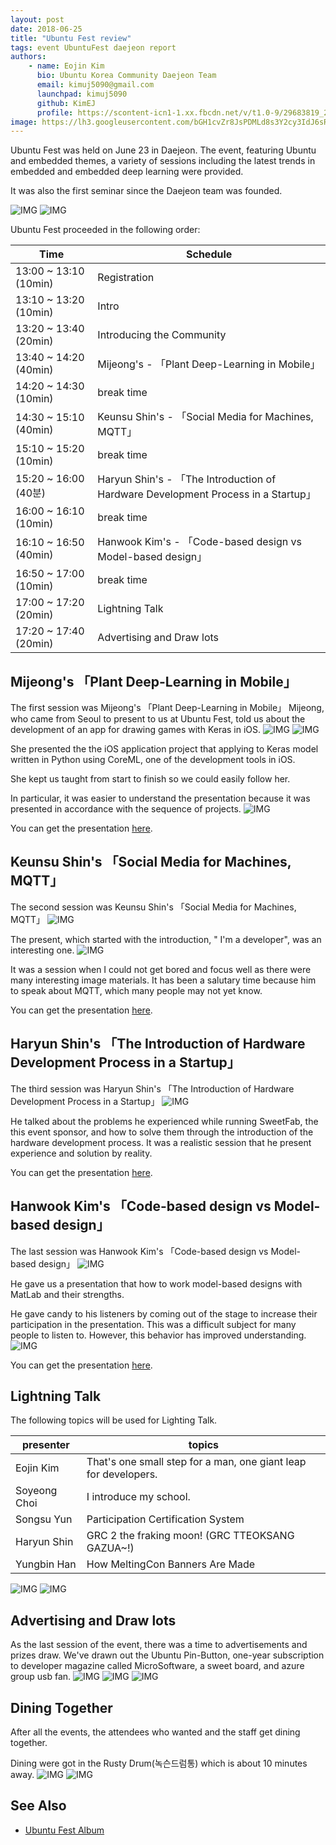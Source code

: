 ```yaml
---
layout: post
date: 2018-06-25
title: "Ubuntu Fest review"
tags: event UbuntuFest daejeon report
authors:
    - name: Eojin Kim
      bio: Ubuntu Korea Community Daejeon Team
      email: kimuj5090@gmail.com
      launchpad: kimuj5090
      github: KimEJ
      profile: https://scontent-icn1-1.xx.fbcdn.net/v/t1.0-9/29683819_216190369136065_8980895653590624449_n.jpg?_nc_cat=0&_nc_eui2=AeFUZDK5N3K5YOgKNT8DiLQ5eZ5MAm_4Cl7iVYj18ndrIbq5IRRKfIOAhyl4Y0k6RcwlEon4-ySaW_BD52chSEP-FF8EBLxjVdO3ClJCWT-yeA&oh=e40a8fd598552d2e38b524429e0e0859&oe=5BAE6D3D
image: https://lh3.googleusercontent.com/bGH1cvZr8JsPDMLd8s3Y2cy3IdJ6sROyutcYK7JR0ZmvoZtmeknnugpCa1Jp-ybGI5GU0kXvMxNRiNP-eBwgaArXpIOvp4ihJacsQBkdTI_E3tsRjKDJ9pYaCi_MCHCzG2bBuI2uIDbMWIH_sC_TSg_2SQq6Wbf9HDB2Y3qS6_HfBanlfMDDDp-NnR3FJfMqPjl09KC_dTBqiBmpYDkKOzKd0m3tGUGnAmeXNcVVsCuoPUQWb-ZWzI-0Am7aWYkAgM4_RXyzZ9L7hkI-EANVEl1FPeMJ2IHCIiDMhFooCI-MbKczB_M3RbbiHhxqHhzffzBh1CjdcECnj_3hq1cstSM3osbZNAG65z5UxQt2HIEH419h6iEzzJ8FCw2goReZU-EWvo57_sCfz3lkzrpS7O_4DlwEy4vJCjOEKcv3hQ-DJ-IJfVNCCSoyNExqUcjJznl9LqIGCHmcaPKxwF1VO3b-SnoQsURjAu3Bn27zx5OB9kmp0n2xdl-o4JFAi9bLufnbV2cYvIgDRxwPE0VNk29vZ2tW-UyT3r4ya3uIVCHWnpUwO-nkLvoijRl0ZdsA3Mr-z_GS6nrqeMiKR11Ia1RHYRMl4RxyNz30e1BrQ_e9NxmTXZZqlqAE_XJl9iy2MZdoWz0tvkH6KvE4d0RS_aF5qqQuYwj8MA=w989-h336-no
---
```



Ubuntu Fest was held on June 23 in Daejeon. The event, featuring Ubuntu and embedded themes, a variety of sessions including the latest trends in embedded and embedded deep learning were provided.

It was also the first seminar since the Daejeon team was founded.

![IMG](https://lh3.googleusercontent.com/vsdtimWbw8yil8qosMQNCcJJmCBeUOVCHZu0q5gx6rXQYeubpDWctm2ocPPxLQd1Pyry2Tk2zIR5HJlkE2jeTn8sdlG6jYwOphb8Mtyid_8MyOahnyCKONQ_k-jvD0qhx5uxycH0AdllnxOz-H-DrDaHLrLWHidiDplFV2bV4Xv55u6P-aPWdeP_Y7YZaSTv8h6ZS0Pr5OFONv2YQq7JBxf2KoDQ3YPmCVaShTX4VU_S7bbY62z4mCsySwyxDZeKsvaZAs95Gp8pyOcxQFD0cdXxI-Yi7-fLnMHAHAPcup_tdaUNYWOkcxvNQQP_16Us4Qui3anNQnqGca1RsTLwTjykaOmxY2tDhllyhSLua-T9X-3JZm3PnsguDEOGyM90478gesJQQvg-jkXsz_ySCTBOVGd8QaA61K6qsKyMuHLlockTjtBVs37ButvLsoWbRWX5xb6TiXyuxVk95LzDTZto5LmxU-eoSEllct7F47nV5j2iCvaRY9vOBpkTrrrfVHUQi1ymFPX1_r-yGLdI5QdAT60SzROUNc49viRWCiE6pSBXJzglV9lQqIfwS85M964CLFaVaaFk-1rKYXFP27hCSKe-Ocpr5sMAFiqo=w521-h293-no)
![IMG](https://lh3.googleusercontent.com/Ov5w86aX6hdRCJMi8s8A7YSD-qQ_qpLf_mGh0mSBKCeJ64H_xyxCl2NufRz4riPFUUaAO0XDBx1KUpCHWZw7JKWEJ8SAZHLdmG2JPIM5l9Cs94aFLymZq-IOIyqYXC8ogSXcK4LTaPrCsSh_s0YmC4rPG8WQSZh2TNHOHg9Wx31uMaO0uBuwq5TUpwDhKwbIWlKqsLqbTgHEj1XxGjP9Z0uP_iUpLOt9Q7WLQm8vSGoSZkymkWQEsjjo5ClDVgkCq1P3MeRmeQLZ_ULXh-riVgJdphFn4o2HxDDsojq1VjERjVZgzZAwpY82YDyZ-wWVXoF47UnoBp1pF6k8rt7uF-hTTmLjmC7YpdM9i-_wJUlkse4_MzLMU-04gi5K_rd3Du0curk_i5UEu5pfSs-QiGp8VJJsfwZUIR3KFKVT0ESPvAcXVv512kbcBbMkBt45ebBrsra_bma1MAj-ULhWQLfHzsgD7ZUe3EHtPuGwyfM14IL-H3lnSssUhcoYacFHolynVClRTH_JM5T6-8XWj8KpoKWJ1BMUlx1ZopzTzRzht7-fxuNQOq4kONyoiyG2gfpLsDhyTp6l9Jd2QD_6cx_2zOkKnB3nh2sf8s6UpPPDf2VQmX0ajJorIDlIpUO17p26A0Y8tzzG-cEp6WqswbaSJgPx8cmYTg=w2518-h1888-no)

Ubuntu Fest proceeded in the following order:

Time | Schedule 
--- | ---
13:00 ~ 13:10 (10min) | Registration 
13:10 ~ 13:20 (10min) | Intro 
13:20 ~ 13:40 (20min) | Introducing the Community 
13:40 ~ 14:20 (40min) | Mijeong's - 「Plant Deep-Learning in Mobile」 
14:20 ~ 14:30 (10min) | break time 
14:30 ~ 15:10 (40min) | Keunsu Shin's - 「Social Media for Machines, MQTT」 
15:10 ~ 15:20 (10min) | break time 
15:20 ~ 16:00 (40분) | Haryun Shin's - 「The Introduction of Hardware Development Process in a Startup」 
16:00 ~ 16:10 (10min) | break time 
16:10 ~ 16:50 (40min) | Hanwook Kim's - 「Code-based design vs Model-based design」 
16:50 ~ 17:00 (10min) | break time 
17:00 ~ 17:20 (20min) | Lightning Talk 
17:20 ~ 17:40 (20min) | Advertising and Draw lots 

## Mijeong's 「Plant Deep-Learning in Mobile」
The first session was Mijeong's 「Plant Deep-Learning in Mobile」
Mijeong, who came from Seoul to present to us at Ubuntu Fest, told us about the development of an app for drawing games with Keras in iOS.
![IMG](https://lh3.googleusercontent.com/GGeHTTI41Ojj9OHf4xQEH6xEIBlzeIKQdQdWymoGfXjkVnOKrVjX1tYvIY6C8K1NnepFL5SVZewwo14J5uFpSU6nM1RdJz44Vxam_63fO31GJSHMZ6yFnp1uNJwjnNswXEUkqr86H59J1dOvHU31TSZ2tMunhl-N-SIifNg62N7Nm0jLKbU4zqQopTgHqpDGvJiAQ9t_Hp6ErNvZeZwyNpif0vobL-PKOdFnte69OXA21_DfTDA_phtChEoE1_Jx-g3sZjW510E9Ntv7JT6zSLl6sxniPwrONKJPi7fApOykgqqV8bZERDmV-_iT6iZXhG3I8gUEKfF9u2fKeIviGFwKNjNd1CHDgWKMgTPPznh_nQUBpL_83pYNmn6gVgQUpJ2tE4G5H32F_eKz3BEwR_ja9lKdSitt7632jhtAcliZ8aI3bZHiH0nuxbMeYrPMnDo0CJPNmmqSuZpl7UtxLjHpZnM0nT5P8gAcOSizHZtmEh8weYlZ40us7t946lIZk36Nc6D4bKTCDDkcHkLvGfbH9gTaT_l_4X22hHlqRLdjc1iuEM1fLzeCSlWpunEuadle3XsMDKN5WdZrXlfEGplBQuzKONd-3MHSxnxUjx0vPFERJU496tWqmT9Wn-RFWi8tdHTqPV3fuV4WUdHSe9I_03rwhsRbeQ=w2980-h1678-no)
![IMG](https://lh3.googleusercontent.com/_0QO56v-MMEYU91JMtCi_Swl8eTMCh6A32JSyOEutEsBaG5ms3_qcJOn1NJiyMUPdyRhRkX9Fj97WQPZh99NeYhdjIzWG329IgBj5ZV3jHKpbrrzTSZZ-SPbsq9p-kMbEy_YAbBQIHpT1MS_xGI05zjXm-lQow2ntpBRMh7McOduqtEzmz1ghbuDR_htFa0wbspQZmB7dzXwSLQgGdFaDCplpT-PiZmFRZzasZ9PeouQdZPSslgw6fL6BKzW8rI1pNwPR_w6g_c07SctrP3YliD-r1784yiKMtztUftQlmyLH6qZlQgMsrcTQAqi9IkYpqBQjMUqPdFx8MrYUMupTXICUMUqmC39szVK6ex_NX1WOUyaHlpbDs_LmyrqvqFpYoaUg5jQLcKuRyfIk4X-wCKkb0kO6A5ST9Tyw7zvRQ9_6XB9EuzWE79j3xI55pHPq-bAOcQTKeiPjhHfcCcroCKaPnOtI7Onw7AKl2hLvwPdFFGwTmmyftPAsUCiwX6QI1cBymcftciltR7NDymKv5LazgRHd78A9ZEruywjeUmlP_UubgsNuM9gcQA98CKywL4gHiDPl28OtMexHgIovBRB6-jIc3N2WlKlq7lzEGg20iNbG0QZwb-9kLmU-gK9YJRaZcdelk3PX69nA9qHyopuvRdO3RyWKQ=w2518-h1888-no)

She presented the the iOS application project that applying to Keras model written in Python using CoreML, one of the development tools in iOS.

She kept us taught from start to finish so we could easily follow her.

In particular, it was easier to understand the presentation because it was presented in accordance with the sequence of projects.
![IMG](https://lh3.googleusercontent.com/8U2jqTt-elgOKJg-fS2MdK1N8RXoyEiNaV15JL714gy7coodOewiF6mAQGsPDMqnw_J1Nn8lkCGhpvNLcVoycEsASDxzlWEvmmTytNd585pUPbHg77SvlNsy45gLyz9XWCmCM_2wFF8HoUCovmbCQUt45kHm52hIHJOvbP21BCcXoYjhEgrvfxxGD4JI9tY_zxUnW1cXQZpzaBudObpoG282XhIhyJuCTZPJ2Hyry4EJMO8JqpDYRC3fZwo3DTia6uqrhjMztg0tWnmbPsvXjmIj19Wr-yt-clCLtKUFFqjapqqOAWJn6wlLBBVjzbl995gQLRdjouzNFzCxolDNmsd4lwZgtvr4sidudPlZ6x_eOQWV_VmX4KQUm8rC88oq6gfxpV9zFBoSeOWrFFN96SgBUE3GHIr_OU2M9v2ox0-f1WQ_kQQoNGIdjSKJADQGQzOBGeHlBThkpBwKODRrXCz8TO5siw1QyN1_AiXfYoS4JLwJQ_CB4wEHJhMyS73zPW9qr9JFoGcvDPQF72rdXZNEu3qrfymRBNC7FaGlQTruqEeBghluuWW5N-wpnXWb_nI6jaLazGOF7Mnjux0yOjLuiSu1LwwHBlHkVpMVGdhIDGjhB6jEOaO9FrpVdmBOuA1YrBfoLpT21CG9nzCP7n2tIjghmoEDzA=w2980-h1678-no)

You can get the presentation [here](https://www.slideshare.net/UbuntuKorea/ss-102920185).

## Keunsu Shin's 「Social Media for Machines, MQTT」
The second session was Keunsu Shin's 「Social Media for Machines, MQTT」
![IMG](https://lh3.googleusercontent.com/m6sfLHSisXxptp6e6rD1C3pSZsP4c4RRn0dKyuN2xRlilOwl3UAv91U7KHB4I3IARPlydHbuLFPZXHPwIaUY1B_jv-dS-vjJnvylrFOY3JmnKrgE4ppuL2NdprN1Mhl34KmN0DbyfBVrolAURugKqLguuFpRApn2AP5pbBNPNLhAacV9kWknSAFz01vUbfSiAQXsYNlHMKIwvGCqtJYkvgB3nDaA-TgRSw_HmIp7CmA6g-dM5_RHUHGO_jcPTqX0ZJW7KUw8Z9lKJn2C_3hWz3EM0KEV-pND5QPY4Lpc-8UM6iTuyehf1_-A_u2J27igpAiAJXFtK4W8J9kLQTIQlsoNRNM6y_2VpqvP-S2Gb9GqoqUlbH2-pmLR_uhw0LyDpsSZTI8Q4w6BFXswoRykioZD9AJb06AnRWqPaRVx3yVqc8tA4wiEAAi2T_hsr9Y8hxu6VfolqU1NZWNDIt4ejww_Je_BkT4ZJmFLgPuvcuRunSqqrCkJdOKPkFCJf69-_JHdtI1ABXnVVVvdLvU6TVWyE4NtQbUu3hVI1SXIrs9xfxV_TuNgsJvNkx2c-wGzF6_xLPlzLFEygwXFWCVQEcPlg10t0is4DeYjCpu8INkz7gzo6yVmrhzwjiiSnFpPnDgbBU8k291wqxe2p2dNAaOFX4SVitlhpg=w2980-h1678-no)

The present, which started with the introduction, " I'm a developer", was an interesting one.
![IMG](https://lh3.googleusercontent.com/4vnU5dGl2NwPK5HcoSowXq5SiZxbMHc7xPxus7DLgu8uS1Uiw-rpOtHwtRMQR_AoETQYdooKeXFtieYN7mTtuDoOlyM1sIxOOzqFi3hb9VW8UkJwVs2ojkcLJYV_yvTxPl4Xk3c7cv7Y0YVPLg8_lFried9ZjRbVIveXvQ2wzyz5SHoZLgPv1bcYA90gmXuVarcFxjtomtB2KZS0CZvaLXDDV3nK0E1hbbEEc66dNM1MRP1TUm_Rd7G6A58FrAuLhCndYPgzCO8mGUlDLz8Odf_xL3v8RNXdIHLZJ2kl11Rq_A65FCMJFEJRba1RQgmecjCgExFuhl_UVOho3oTWGlgVTE1vQYtTYs5M7b8cHE_CDybw-YK3L2Ke_qoAsvW-WEKlkqyj4YBkNLK5WHpO7YH1b866eUC2ccXIWEPHDl5mlaHGCPrlp9Z6IYraC0COxu0wIIwK156nL4lSHjag76yoWAC6myzm2NsFGGYKSENVNPuVDmY7QrluCxbBY9npNnOgI3tXZSsHzxl8bDrN9XdwfN8Ykvjrdm2qsMIMRXSfmz53WV0SqGfQY0ZTFMpqLgPdULxKId_BlboB5adIbxO8uV_M6mpaoZ1eEAFDk1iDWEuuXQ4NKdfp518z0EyJRSe4nKKMLqWiRhORG8tGNH4x30SzSG7crg=w2980-h1678-no)

It was a session when I could not get bored and focus well as there were many interesting image materials.
It has been a salutary time because him to speak about MQTT, which many people may not yet know.

You can get the presentation [here](https://www.slideshare.net/UbuntuKorea/mqtt-102921138).

## Haryun Shin's 「The Introduction of Hardware Development Process in a Startup」
The third session was Haryun Shin's 「The Introduction of Hardware Development Process in a Startup」
![IMG](https://lh3.googleusercontent.com/rOVfHPxI9y-h3zLF_5QLRnKtV1NplhQ0DjPybtxwhkuDsZczQBGgfSJfoF1m6MsPGVnqigkc4WL6r7eX3tF6TiWjtK7IBTaWUvGCsuSNQNNNgSq3avNJPknKwMWKVosmLOLYH_mtAW0qmXKkNW2Wdr3_5fcqRHVaZA17D75So7CUXKP7XfifqN6SoNEp5MLdKhzhQOosoIIp-TK4L1yjpcf4ncOIRtUZsIP1qUhqSBBqOAcweeQ8Uh8DZlmGNRWCrokp4WEGZYd0JMoCKxIZdKrmlJjh_5NKs2WODL4D2j9GMC7T0Rfp2bmsTomhvzizIkmkTMnQ2TwSnO7OvN9ZuJxKxfsrlxnSql9LDwCyvRhRjl8aXoPQhQfFL6IPso4-j-t_YLP38ESDZaJzzmmRTDcWdJ1NQ_kxqmA_gjHqWNM-U-kao9ARh8MkcK19Btymtx13hsV_lyjOT8SlLTzSCMngDddwM50tMT6jcjAAA3TU0DH49qVTw3HQ012sIr3sSxiGxLeXn6-sZgGkU85V1FgPhnkncGAMaw7ZxDM1eCEFfCyWjPuHtqn1xKSeL95KFCvDxXy3ppdlNoCj2rU4NOwZakiiy4uN_2Ef7Q782UUnIEAoDxQ_Es_G6AOWGH-h9jtX3w7IlWpQ2Ed8xYJxqe6pB7EWJJBg3w=w2518-h1888-no)

He talked about the problems he experienced while running SweetFab, the this event sponsor, and how to solve them through the introduction of the hardware development process.
It was a realistic session that he present experience and solution by reality.

You can get the presentation [here](https://www.slideshare.net/UbuntuKorea/ss-102922171).

## Hanwook Kim's 「Code-based design vs Model-based design」
The last session was Hanwook Kim's 「Code-based design vs Model-based design」
![IMG](https://lh3.googleusercontent.com/RKD_lV91TGQRuj9KzRAxp7Qv_J8oBK_4m1m91V431XQLJZgH68I2K3ybScM2YG56kaNGfMcMg_8icmpDlcNiZYtVCtZ8CN_r9GeJ_53rGT0PXGWMGrJ-7MGoPu331KxCTNdN6bgcQaWQKGzKmmLi0g3PUgh-GMBJboVR0alVMguxKJ1WmAQtGDy71EOMP9nE21lF8CEIdi9j555UJZkWZPCE_Fbfxi-VDrxKe5mz-mMsO2V0HFWFOa04GHkWXv0YGqB2OGVmtyMvOjXorzFue-ORPAdvOCipnVLN7tzc9eaxRL96dYpGDoWjp0adneFrvkeYI4yt7paRrQX5cTbq8qHJRe8Mm_iYXLgmXLR7A9xZJD528lhFETFgGHVekPafWqngIkzkUjVPQgeZMedAcwrhoZ-pQtIwQsKr_5f4F5JDyh1LpDmVEqDssknTMJoCtrp22p65V5MPGZWbVLO4DLIlEo600SsSudg_rINtfX3_kcNui3UQehzlCgpDCR6bzA-ULTiZcK6ftInqJXJuk6pFnIS6nnX_BdaKQlHAzvkD4gOMnxCJtz1RmPFLrm7nJ5eQ8QSExbUfRlGVKT1Q-tMLGgIuHg_meT4hA5SeZbyOyqRSGfykm7I_xUmHdU9AguP6luHOQNGisISshBc6d2bKJ8dTW497KQ=w429-h322-no)

He gave us a presentation that how to work model-based designs with MatLab and their strengths.

He gave candy to his listeners by coming out of the stage to increase their participation in the presentation. 
This was a difficult subject for many people to listen to. However, this behavior has improved understanding.
![IMG](https://lh3.googleusercontent.com/QuMVFvLyYpkCr9DUtzuqAsztrunaRnvAJJ0HjlrA9gcW_CO4WQ7QfvGKV_e9kUfqzPQreFMFIqtdB-0IbTBovdtL_BMT6Lu6eEfjpE5P3BK0Av-PBKdblEFszm8W0DZhz8bNtjvrCjqIbaoWrPHdQEmChIASNBbXbUwYXiA1IJdaCyDN99_2B6XuDtg9FIBFLmHyrytWX4ExIyN7pCnKoebuO44vPlj6fsJ2UBM187cm-Ov2kY4fDmdm6GGkyoEZEPyFN_0CjpNoI1_BOmubiOolxWIQq909xbGMdPrLJbGYVb37Ug8w70hg_B4u928KvmvRAZ2auR94qLVzBkuVYsWldVfWL7nWJlPTzCf9AdMqXMvgQWJO0_n_amQXTPgFi4E2hMexEIvqO4bjxjU-oU0b9hVwkj7H_DlvjtWSZSTXsBdjod7TZXYFKNO4OpV9tgJyXzX5IF5QRAK0MdJd8qpCBwTjR1cJEM36p8aFD4X4eYLxeFRNnNxzqotBbayQWYUcI-8r5u1VdXBm7SUHfXlL6ts6UJD6YdeKrx4Y9D2p5TwR7ZFTiD7Y4WoHiANZ2MvauZ9EWcQhF0qCGKueUW-1cy1FepKpNSpOu4aq78kdtL1yeQ1S_EQtt2hguOBWy7MGs44QQYuETFOQv9tu2a-U-OkdEMJr6w=w478-h358-no)

You can get the presentation [here]().

## Lightning Talk
The following topics will be used for Lighting Talk.

presenter | topics 
--- | ---
Eojin Kim | That's one small step for a man, one giant leap for developers. 
Soyeong Choi | I introduce my school. 
Songsu Yun | Participation Certification System 
Haryun Shin | GRC 2 the fraking moon! (GRC TTEOKSANG GAZUA~!)
Yungbin Han | How MeltingCon Banners Are Made

![IMG](https://lh3.googleusercontent.com/ipL7vF6s_rSWQ2Yvxgn0kL5oZB4C8TEfk6Gecx9ML1gqy-aqaSj_sdWhnLplK3UYu4ZyfNrMzYb3wgGSZ1B5yZXnhDs5rn2hEubHf_xyDIA8TTn4e283NFhPwivdb3-3dJifrfFSECVn-cUbfYa7TKSTmjydDbseFCQj8IvIVDiPIinD2ngGVzNLoyxGjSzJI0ku1zgUvs0ums1l4hASDSuG2bA4ESeZH9wWzURlzBiw-b6F0VlxIA7fHXSv3pkmYoE9YeIZC-Zrf5YS5izkfTtllGodiKoUBYCkWwiGvJao49KbqCNuEivLVBSIbsCtNMkfsDuRARms72hzDhcAj_radWODj2fcbl57B5nNHXnvKqkGCSZviWOhHo-qmpsd9n0P93vmAQTDsd9MDo-ogcTXWPD1Ivkok0MRaBWtJ_4j7MWookAwesA1fnOJFtY9RDAheJcOPK3sJKTY6HUkWsflOeoWU-1YGdpVTfqw85Lh951GHIiv_H6kiLUiTtkEicAWGE0TGM8Pusvo-9po-fvAkiWJyz1mT5udoYevujRlNUOIKvbEXaItfvKfHU4EDlQ3QvZn4hPNpfMTlmxNja591gZeTUsqeLFNIDD3QpFT4ZRA-Sc6WgFqdRZLIUBUXTcwRD1WaLzbNoI77klM1fBegsMZy2Nv5A=w2518-h1888-no)
![IMG](https://lh3.googleusercontent.com/oT_DCi8lBfptwT9DPpxbtvV6MrYl9uUhT5IYKDC7ZwNwnhJALrxiZEyzBOSpM1xmckK-5xRZQIklXv8ZEtovMmFySqP025ce5xazyAftwf_DR8M1rfHrkrn0YHy6v7Ap9NKX1hMf_zBcpAY-6aqtBxEdVy79AoLhR9qXGz9Hrq83cXx0DrY1Pv9mXLKnQ0m0yxkPqOBnpzxkpy90vFs1Y4skEPJ627TSnZB5jits1hM-dQ_0pzsD3kcbi14up3QZgp4bFR5dZR-DwRa4H8okVY0wYwZHPBAqnkZ7WFZ1AxTZvF8u5Zz9-Hw778KtVFHHh1OFSFQLivsSAZ52T8d0r5KMIc0B1c8Ig2G70kihlVCLNVvKwoZVetjSEk2fWptTce_AHlvr6R-YEdNmDxbWr6iRdOddN0EgCKeXgWuohI5c-h5mfDaltJ4t83fMhCW46LUnIFkxnPDv5X4MjGxVk60zd3rLwBoAA27lrikSvGQafKhSVAXNoPpfEodtaxrrkiMyNFizm8sw-LIdJZCXC4pa4eE-N1nHx3WUW5cjGzVLuNLTU0FxdgRuR-UTadTh4ldlLBd8IdKTB_ncFHtJPaBBzzcxEd8Ju7f9Hqmp6B6F-Dx4sovgyJIvSToywkQswoFpVvMOQ-KjBvJaT3Nc1VuZwVGgor3X-Q=w2518-h1888-no)

## Advertising and Draw lots
As the last session of the event, there was a time to advertisements and prizes draw.
We've drawn out the Ubuntu Pin-Button, one-year subscription to developer magazine called MicroSoftware, a sweet board, and azure group usb fan.
![IMG](https://lh3.googleusercontent.com/BIGsw7neTwLgsUg-OgZnYpxGFErFlthc8KyM1zfgDF2zI8Vlps7rhGSwKX1b9NY2H-fMl0GpRcsURUTLYqQuJE8LsA1Ou4ihLHCu3wtZJ7PHTidYxLM2IH_glOFcf6ev5QAz0Jc6-fPR4T313bVsUs5D-OO6DsSMkHC8RFcqsJfi0ul6GxkK6nVwoYtrXQBa-Dd9rnUGyJIwFY7iJ4Zl8yBPLblvYWUgFPB9BImPg5UxhDeoasqKPI2bWisa-8ll5Nn3EGHdypafH7PuYojzg4uAMIiACLIN4toV4IrwmQJ51pj7hIvH1SnqvdVeAbOGmnii4FZqCoWzV7-Udprzo7HCWi3HzlkaKO8_lUHsSW0PIypPL69KT8MdF1lnN9SVkTYFF-46J31BEKM6BUWSpua_ejSqKFBChW5xYrVa88WF78cgNmO1BuLro0ED98K0ULyPArMSPQ9s026GZV3jv4Sj_Yx-ZJ3iqD4rk12v54bWSqrmFq1t5Gv59qvo6Q05k-hYixT7GEMGdQFYd9PLQOBkf7PgOd9-VhAppyQ4lGTQdnL_5Du6KJKO3BxjZPgfoJmYCeJCR8DUWwW9Tipziqi40dz6t3xQQCkWEOOWcuyH34Of3QMXKY71U7C1GgLZ9g0ItLTt70koCMHhCUHDhIS8__XQEnLPgA=w2518-h1890-no)
![IMG](https://lh3.googleusercontent.com/askxeH6zdyJxxVxM1gkCO9NaGjDaeQn9dQFQhPDn7kwhW8GzRYF4xtQBLE4Gm0fOZROZKleTBXwUt5pNTbMaugIbFdO5L27c8ONFeshsWhdt7trkEvAcdSO0B9UPrcQ1TE8rDgdEC_slS89np4HaeCufJ8-br8rOB2DsthHo2xuTyHuhbOWA6h8aMtVpM0bSHTVMl3NTEzDWD3OiyKQYOqcqvsZkeC_VQW4Oa1U41Nk6Jy0jGqAGJvMXIRF1nYNTtI9yoci_Tcoo9saExHDMd6qMijOjFCdVmrI87IxPp4-Y6wxTWxpad7rmYDsAwVpE4Iuv-PB-Fdw8hlbvC2utlQDqALMUxkTqOYAurR0edGs52-h0vqyGlwjvax4ZXujokd22XnjkDIwv9ZS7U1DTZ7_yrWbQnxHHtCcL7WMHKnAkTu6I3aTDZt5GUrUuM6z1a8YiAHQcEfsUJqX3fuh4EwLTMjR-yWRtLPGe-L63yLHDMbQ-U594iDqT4YoqAKWfvvTO7lLNHMnl1gzNpm5SnhHLHh-mxDwGAjasWNiOCttOT62dMLnf18_dcvNUrSthRpo4jSiWz8OW0D3mz0KHKQrVsYOp3HRDm8LBR5eiU-Qz7LpuLP_g8tUicj8E2E6nO8Af6SFulO9mTOA5YRDFWZnq9YWtVbhKSw=w2520-h1888-no)
![IMG](https://lh3.googleusercontent.com/GTPvL9bVG6kIpRYwlZ2ZB2rFjDUHktWxt3OVPBF9a1FQiptMDUGuKlkM29QcNRU-1OZqGRD0tRo7MMEVIczKrNBxXxaGiaTJiwgdfLOa6KPQqMXF56AZzn3SgAG3OEzh7H0J7TgFbnVFURkQtlLC1XhwtEgK4PedGxhHimEIwKnb5dwXXGxalGQePC_Q_wsRtplhuxNetgB3HSoqwdWwq3g6zcz6bpBz8s_Ly7Q1_9kBgMPbKPiK5TXU4k0NNhCZ3kjR9Yhd6Le_ElyD5ht-XV_VPosbJK3x_swxfBSD2EwwPFFDq1AJVavUHqyL60zlMbszrTPE7HaDE9WdyCgPW0URzGZ7SqYZpB6jm5TrimboY_LSvbrbzwagM4osYn_ld4shFKJO7FhVEE4aVu5nBPgA3f-pexQ_3GPEQpGR9EloSD6MfzpZUwA2uaUUGOjPgB7z-HdfdlBn-w3l5qTr2BE3Ku3kV3wpzq23bxYZQcMR1G8rUz6ChMCyeRuH0pj5leyMDUJueePeFSvjCMG1nRC2P26ppjlWOyR6PSpNBWp7cL1xfOxthgnTrVoo7uVEne9hiacc7iw7Kyyf8yjQ6WZq2nPVGWbdYg9tEZeOsaIRnfnIluGO_81VigJoXgfJ4s2C-wBKWh7SYcOKuuVPoVdBmGi3UZiCHQ=w1418-h1888-no)

## Dining Together
After all the events, the attendees who wanted and the staff get dining together.

Dining were got in the Rusty Drum(녹슨드럼통) which is about 10 minutes away.
![IMG](https://lh3.googleusercontent.com/KCfiH7_dnkY8icO-m-Dm5fWu89MvA0qoM1xJ2Y7PBrBQ_NB11O_fXL-TjZceKlY-1aE0kzwlMG2mDiQLb1APDvg8zwt3bBPYeWFvxivn7rcCthk7yHRxjkSQodBxHT_7JT99FGDf0Mh05mld7DKO62KTVxfve0MrqwqlFZlQVtXy5IUkl94heu3GDtP0P0xQ_d_jocDHYd6DShslBNCpJaJgZSOalUC_jfpH1aMHOs1lco0ygL9jQuxV8oEnov0xfzHmseK_7c3Y5_Kf3Qo4Fk-Oovt0qk7xZU8NDaA_DVoN8iZLdAo1P_Pko0wlHZYlScDQKKF14bQstQ6-vhCjhfRRl1ccjMVOAle5I00W6-woGXQYFohBchBFe8KUUM4HSRWE0FLjxexyl_kHC02duL-Cc19DeYmZPfuT10db4NJE2PlPSVwqFnQFdIDDe35PTlB8mnlzNxq0xtl-VnRFLPiu7eRy9TKvToHpadPyn4Rm8lxKZ2Qfa8QB04_K2EGvsK5aV57RMQdlNGWsIGzirLLHPnsrANDSmqpNkhgThd5KZ0HzLBORvBR4Jl2JYum-xGGdcTM-QlA-nRql0l3qhh0KJWv8kPqQAl7l7nXyqWqsxStxiglb8_g7JAnd-4r3HZIrCZJFZvGRKiVG2nseCpjvE4hRqGGL2A=w2980-h1678-no)
![IMG](https://lh3.googleusercontent.com/qELfh7Kds4K6WKwrOskSTDymUOUtyQ1xXX7-Ybv3_wuVsxCnFfcQkvCIGDt6BAsZDioWkhtdCEuS1IozdnVYY20JzRcePeERUDBsj856zCMKeRWviaqBVXb_Yfy3LX_L-7i3FMCW2rw4pIoZDVq283NcjZvUOOJNGUO67F5EVuKBaUYCDVU5-GIeHyM-dF83E7OgD4IgB-XyjIPkSOCYvqLGtZGuSOr8D-a4KsSuVohFNn-rcMlQVqzc2Tjo3uBcI7NF1RRxHa7nGcn9eUnpxWe4mNzAg1QIJEIokpufe2lpwhxuWZ4LIz2TSM2eeT7co9-MT76ffgdz9dT_8VFO1Zd76KSjyP_NME80EX2VEYTBRyfJvZZNDfexbpv3ND4mre_ejKcSwsNdszOeha1xmLbtHcRSSHC7_Yy6rtU3BV5GDqELGsFcaZdYlaDKZ9jpv1HVO0i5eV9oyliLadXRBg6BaQ7yBpi9ss53UCkzKMvYyGJRUMzOr-AO8byGKlnXEuKI4YXtHdpl8utkj-3CZ-hXys2mzL_F6l5j6mHA7fsE45Ci2jNKEs2m1tPiFNiR61ihRyVu-etgAK1RsZ4exiPduhHw8voZiMYR8vY1MdMNKcYppOHLjvWd6Up-xGYVKMDtgoHb1tTRVOGYjZ0sNA3PT8d0Cf8fVg=w2980-h1678-no)

## See Also
- [Ubuntu Fest Album](https://photos.app.goo.gl/3WWR2UxicaF1VEYR8)
